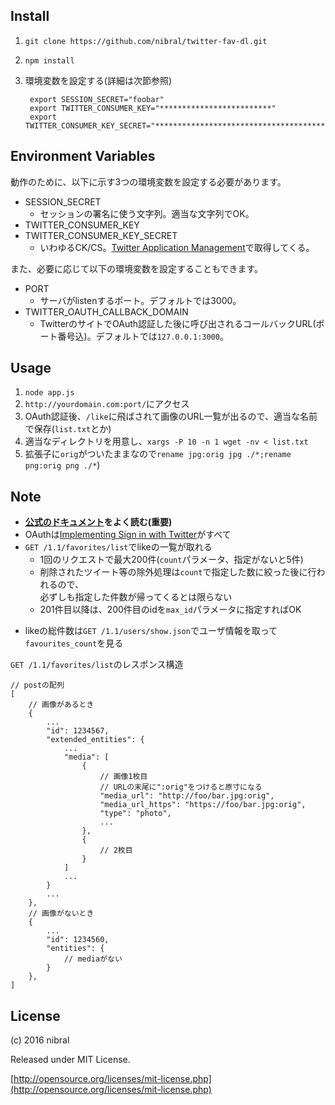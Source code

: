 Install
----

1. `git clone https://github.com/nibral/twitter-fav-dl.git`
1. `npm install`
1. 環境変数を設定する(詳細は次節参照)

        export SESSION_SECRET="foobar"
        export TWITTER_CONSUMER_KEY="*************************"
        export TWITTER_CONSUMER_KEY_SECRET="**************************************************"

Environment Variables
----

動作のために、以下に示す3つの環境変数を設定する必要があります。  
* SESSION_SECRET
    + セッションの署名に使う文字列。適当な文字列でOK。
* TWITTER_CONSUMER_KEY
* TWITTER_CONSUMER_KEY_SECRET
    + いわゆるCK/CS。[Twitter Application Management](https://apps.twitter.com/)で取得してくる。

また、必要に応じて以下の環境変数を設定することもできます。
* PORT
    + サーバがlistenするポート。デフォルトでは3000。  
* TWITTER_OAUTH_CALLBACK_DOMAIN
    + TwitterのサイトでOAuth認証した後に呼び出されるコールバックURL(ポート番号込)。デフォルトでは`127.0.0.1:3000`。

Usage
----

1. `node app.js`
1. `http://yourdomain.com:port/`にアクセス
1. OAuth認証後、`/like`に飛ばされて画像のURL一覧が出るので、適当な名前で保存(`list.txt`とか)
1. 適当なディレクトリを用意し、`xargs -P 10 -n 1 wget -nv < list.txt`
1. 拡張子に`orig`がついたままなので`rename jpg:orig jpg ./*;rename png:orig png ./*`)

Note
----

* **[公式のドキュメント](https://dev.twitter.com/rest/public)をよく読む(重要)**
* OAuthは[Implementing Sign in with Twitter](https://dev.twitter.com/web/sign-in/implementing)がすべて
* `GET /1.1/favorites/list`でlikeの一覧が取れる
    + 1回のリクエストで最大200件(`count`パラメータ、指定がないと5件)
    + 削除されたツイート等の除外処理は`count`で指定した数に絞った後に行われるので、  
      必ずしも指定した件数が帰ってくるとは限らない  
    + 201件目以降は、200件目のidを`max_id`パラメータに指定すればOK
+ likeの総件数は`GET /1.1/users/show.json`でユーザ情報を取って`favourites_count`を見る

`GET /1.1/favorites/list`のレスポンス構造

    // postの配列
    [
        // 画像があるとき
        {
            ...
            "id": 1234567,
            "extended_entities": {
                ...
                "media": [
                    {
                        // 画像1枚目
                        // URLの末尾に":orig"をつけると原寸になる
                        "media_url": "http://foo/bar.jpg:orig",
                        "media_url_https": "https://foo/bar.jpg:orig",
                        "type": "photo",
                        ...
                    },
                    {
                        // 2枚目
                    }
                ]
                ...
            }
            ...
        },
        // 画像がないとき
        {
            ...
            "id": 1234560,
            "entities": {
                // mediaがない
            }
        },
    ]

License
----

(c) 2016 nibral
    
Released under MIT License.

[http://opensource.org/licenses/mit-license.php](http://opensource.org/licenses/mit-license.php)

